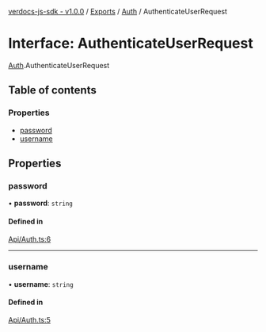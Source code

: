 [verdocs-js-sdk - v1.0.0](../README.md) / [Exports](../modules.md) / [Auth](../modules/Auth.md) / AuthenticateUserRequest

# Interface: AuthenticateUserRequest

[Auth](../modules/Auth.md).AuthenticateUserRequest

## Table of contents

### Properties

- [password](Auth.AuthenticateUserRequest.md#password)
- [username](Auth.AuthenticateUserRequest.md#username)

## Properties

### password

• **password**: `string`

#### Defined in

[Api/Auth.ts:6](https://github.com/Verdocs/js-sdk/blob/a85c709/src/Api/Auth.ts#L6)

___

### username

• **username**: `string`

#### Defined in

[Api/Auth.ts:5](https://github.com/Verdocs/js-sdk/blob/a85c709/src/Api/Auth.ts#L5)
